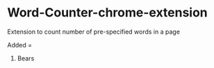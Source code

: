 # Word-Counter-chrome-extension
Extension to count number of pre-specified words in a page

Added = 
1. Bears
